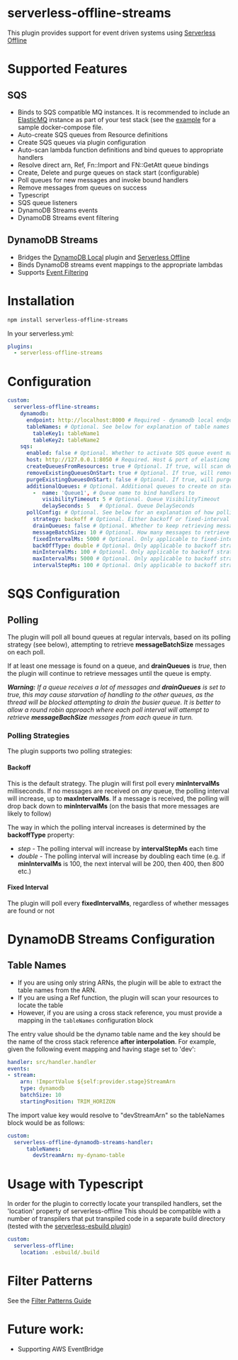 # serverless-offline-streams

This plugin provides support for event driven systems using [Serverless Offline](https://github.com/dherault/serverless-offline) 

# Supported Features
## SQS
* Binds to SQS compatible MQ instances. It is recommended to include an [ElasticMQ](https://github.com/softwaremill/elasticmq)
  instance as part of your test stack (see the [example](packages/serverless-offline-streams-example) for a sample 
  docker-compose file.
* Auto-create SQS queues from Resource definitions
* Create SQS queues via plugin configuration
* Auto-scan lambda function definitions and bind queues to appropriate handlers
* Resolve direct arn, Ref, Fn::Import and FN::GetAtt queue bindings
* Create, Delete and purge queues on stack start (configurable)
* Poll queues for new messages and invoke bound handlers
* Remove messages from queues on success
* Typescript
* SQS queue listeners
* DynamoDB Streams events
* DynamoDB Streams event filtering

## DynamoDB Streams
* Bridges the [DynamoDB Local](https://github.com/99x/serverless-dynamodb-local) plugin and [Serverless Offline](https://github.com/dherault/serverless-offline)
* Binds DynamoDB streams event mappings to the appropriate lambdas
* Supports [Event Filtering](https://aws.amazon.com/blogs/compute/filtering-event-sources-for-aws-lambda-functions/)

# Installation

```bash
npm install serverless-offline-streams
```

In your serverless.yml:
```yaml
plugins:
  - serverless-offline-streams
```

# Configuration
```yaml
custom:
  serverless-offline-streams:
    dynamodb:
      endpoint: http://localhost:8000 # Required - dynamodb local endpoint
      tableNames: # Optional. See below for explanation of table names mapping 
        tableKey1: tableName1
        tableKey2: tableName2
    sqs:
      enabled: false # Optional. Whether to activate SQS queue event mappings
      host: http://127.0.0.1:8050 # Required. Host & port of elasticmq instance  
      createQueuesFromResources: true # Optional. If true, will scan defined Resources for queues and create them according to the config
      removeExistingQueuesOnStart: true # Optional. If true, will remove all existing queues in elasticmq on startup
      purgeExistingQueuesOnStart: false # Optional. If true, will purge all existing queues in elasticmq on startup
      additionalQueues: # Optional. Additional queues to create on startup
        -  name: 'Queue1', # Queue name to bind handlers to
           visibilityTimeout: 5 # Optional. Queue VisibilityTimeout
           delaySeconds: 5   # Optional. Queue DelaySeconds
      pollConfig: # Optional. See below for an explanation of how polling works
        strategy: backoff # Optional. Either backoff or fixed-interval
        drainQueues: false # Optional. Whether to keep retrieving messages from a queue until there are no messages, if a message is found
        messageBatchSize: 10 # Optional. How many messages to retrieve in each batch
        fixedIntervalMs: 5000 # Optional. Only applicable to fixed-interval strategy
        backOffType: double # Optional. Only applicable to backoff strategy. Either double or step
        minIntervalMs: 100 # Optional. Only applicable to backoff strategy
        maxIntervalMs: 5000 # Optional. Only applicable to backoff strategy
        intervalStepMs: 100 # Optional. Only applicable to backoff strategy with step backoffType
```

# SQS Configuration
## Polling
The plugin will poll all bound queues at regular intervals, based on its polling strategy (see below), attempting to 
retrieve **messageBatchSize** messages on each poll.

If at least one message is found on a queue, and **drainQueues** is _true_, then the plugin will continue to retrieve
messages until the queue is empty.

_**Warning:** If a queue receives a lot of messages and **drainQueues** is set to true, this may cause starvation of 
handling to the other queues, as the thread will be blocked attempting to drain the busier queue. It is better to allow 
a round robin approach where each poll interval will attempt to retrieve **messageBachSize** messages from each queue in 
turn._ 

### Polling Strategies
The plugin supports two polling strategies:

#### Backoff 
This is the default strategy. The plugin will first poll every **minIntervalMs** milliseconds. If no messages are 
received on _any_ queue, the polling interval will increase, up to **maxIntervalMs**. If a message is received, the 
polling will drop back down to **minIntervalMs** (on the basis that more messages are likely to follow)
 
The way in which the polling interval increases is determined by the **backoffType** property:
* _step_ - The polling interval will increase by **intervalStepMs** each time
* _double_ - The polling interval will increase by doubling each time (e.g. if **minIntervalMs** is 100, the next 
               interval will be 200, then 400, then 800 etc.)

#### Fixed Interval
The plugin will poll every **fixedIntervalMs**, regardless of whether messages are found or not

# DynamoDB Streams Configuration
## Table Names
* If you are using only string ARNs, the plugin will be able to extract the table names from the ARN.
* If you are using a Ref function, the plugin will scan your resources to locate the table
* However, if you are using a cross stack reference, you must provide a mapping in the `tableNames` configuration block 

The entry value should be the dynamo table name and the  key should be the name of the cross stack reference 
__after interpolation__. For example, given the following event mapping and having stage set to 'dev':

```yaml
handler: src/handler.handler
events:
- stream:
    arn: !ImportValue ${self:provider.stage}StreamArn
    type: dynamodb
    batchSize: 10
    startingPosition: TRIM_HORIZON
```

The import value key would resolve to "devStreamArn" so the tableNames block would be as follows:

```yaml
custom:
  serverless-offline-dynamodb-streams-handler:
      tableNames: 
        devStreamArn: my-dynamo-table
```

# Usage with Typescript
In order for the plugin to correctly locate your transpiled handlers, set the 'location' property of serverless-offline
This should be compatible with a number of transpilers that put transpiled code in a separate build directory (tested 
with the [serverless-esbuild plugin](https://github.com/floydspace/serverless-esbuild)) 

```yaml
custom:
  serverless-offline:
    location: .esbuild/.build
```

# Filter Patterns
See the [Filter Patterns Guide](packages/serverless-offline-streams/src/dynamodb/filterPatterns/README.md)


# Future work:
* Supporting AWS EventBridge
